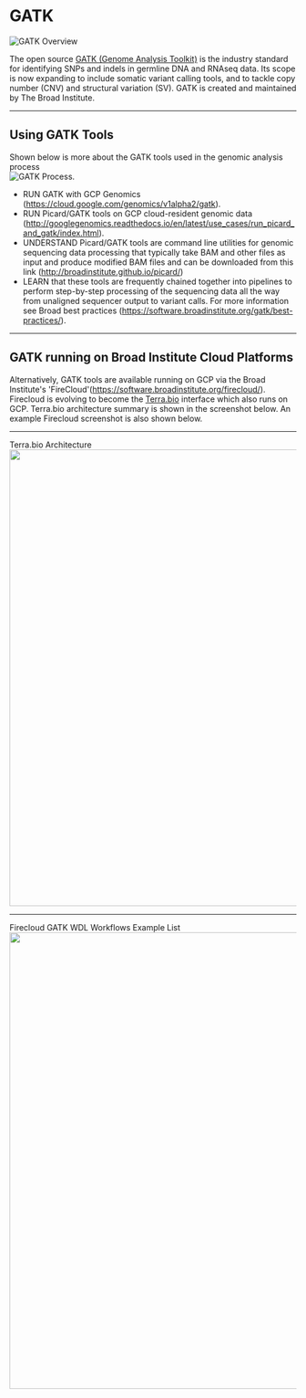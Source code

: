 # GATK

![GATK Overview](https://github.com/lynnlangit/TeamTeri/blob/master/Images/GATK-1.png)

The open source [GATK (Genome Analysis Toolkit)](https://software.broadinstitute.org/gatk/) is the industry standard for identifying SNPs and indels in germline DNA and RNAseq data. Its scope is now expanding to include somatic variant calling tools, and to tackle copy number (CNV) and structural variation (SV). GATK is created and maintained by The Broad Institute.

----

## Using GATK Tools

Shown below is more about the GATK tools used in the genomic analysis process  
![GATK Process](https://github.com/lynnlangit/TeamTeri/blob/master/Images/GATK-deep.png).

- RUN GATK with GCP Genomics (https://cloud.google.com/genomics/v1alpha2/gatk). 
- RUN Picard/GATK tools on GCP cloud-resident genomic data (http://googlegenomics.readthedocs.io/en/latest/use_cases/run_picard_and_gatk/index.html).
- UNDERSTAND Picard/GATK tools are command line utilities for genomic sequencing data processing that typically take BAM and other files as input and produce modified BAM files and can be downloaded from this link (http://broadinstitute.github.io/picard/)
- LEARN that these tools are frequently chained together into pipelines to perform step-by-step processing of the sequencing data all the way from unaligned sequencer output to variant calls. For more information see Broad best practices (https://software.broadinstitute.org/gatk/best-practices/).

----

## GATK running on Broad Institute Cloud Platforms

Alternatively, GATK tools are available running on GCP via the Broad Institute's 'FireCloud'(https://software.broadinstitute.org/firecloud/).  Firecloud is evolving to become the [Terra.bio](https://terra.bio/) interface which also runs on GCP.  Terra.bio architecture summary is shown in the screenshot below.  An example Firecloud screenshot is also shown below.

---

Terra.bio Architecture  
<img src="https://github.com/lynnlangit/TeamTeri/blob/master/Images/Terra-arch.png" width=800>  

---


Firecloud GATK WDL Workflows Example List
<img src="https://github.com/lynnlangit/TeamTeri/blob/master/Images/GATK-FireCloud.png" width=800>





